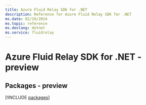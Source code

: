 ```yaml
---
title: Azure Fluid Relay SDK for .NET
description: Reference for Azure Fluid Relay SDK for .NET
ms.date: 02/19/2024
ms.topic: reference
ms.devlang: dotnet
ms.service: fluidrelay
---
```

# Azure Fluid Relay SDK for .NET - preview
## Packages - preview
[!INCLUDE [packages](fluid-relay-index.md)]